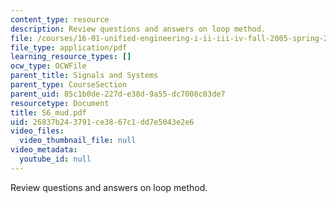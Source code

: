 ```yaml
---
content_type: resource
description: Review questions and answers on loop method.
file: /courses/16-01-unified-engineering-i-ii-iii-iv-fall-2005-spring-2006/26837b243791ce3867c1dd7e5043e2e6_S6_mud.pdf
file_type: application/pdf
learning_resource_types: []
ocw_type: OCWFile
parent_title: Signals and Systems
parent_type: CourseSection
parent_uid: 85c1b0de-227d-e38d-9a55-dc7008c03de7
resourcetype: Document
title: S6_mud.pdf
uid: 26837b24-3791-ce38-67c1-dd7e5043e2e6
video_files:
  video_thumbnail_file: null
video_metadata:
  youtube_id: null
---
```

Review questions and answers on loop method.

